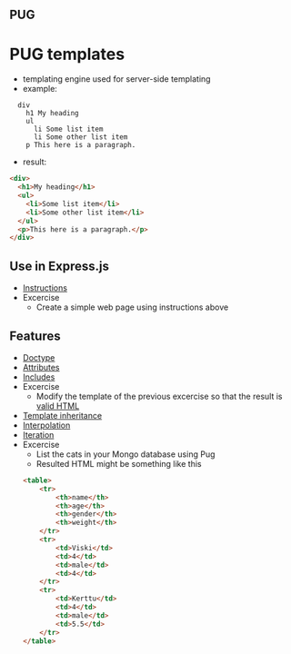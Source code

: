 ## PUG
# PUG templates
  * templating engine used for server-side templating
  * example: 
  ```jade
    div
      h1 My heading
      ul
        li Some list item
        li Some other list item
      p This here is a paragraph.
  ```
  * result:
  ```html
  <div>
    <h1>My heading</h1>
    <ul>
      <li>Some list item</li>
      <li>Some other list item</li>
    </ul>
    <p>This here is a paragraph.</p>
  </div>
  ```

## Use in Express.js
  * [Instructions](https://expressjs.com/en/guide/using-template-engines.html)
  * Excercise
    * Create a simple web page using instructions above
  
## Features
  * [Doctype](https://pugjs.org/language/doctype.html)
  * [Attributes](https://pugjs.org/language/attributes.html)
  * [Includes](https://pugjs.org/language/includes.html)
  * Excercise
    * Modify the template of the previous excercise so that the result is [valid HTML](https://validator.w3.org/)
  * [Template inheritance](https://pugjs.org/language/inheritance.html)
  * [Interpolation](Interpolation)
  * [Iteration](https://pugjs.org/language/iteration.html)
  * Excercise
      * List the cats in your Mongo database using Pug
      * Resulted HTML might be something like this
      ```html
      <table>
          <tr>
              <th>name</th>
              <th>age</th>
              <th>gender</th>
              <th>weight</th>
          </tr>
          <tr>
              <td>Viski</td>
              <td>4</td>
              <td>male</td>
              <td>4</td>
          </tr>
          <tr>
              <td>Kerttu</td>
              <td>4</td>
              <td>male</td>
              <td>5.5</td>
          </tr>
      </table>
      ```
  
